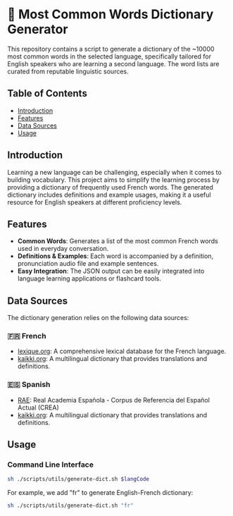 # 📖 Most Common Words Dictionary Generator

This repository contains a script to generate a dictionary of the ~10000 most common words in the selected language, specifically tailored for English speakers who are learning a second language. The word lists are curated from reputable linguistic sources.

## Table of Contents

- [Introduction](#introduction)
- [Features](#features)
- [Data Sources](#data-sources)
- [Usage](#usage)

## Introduction

Learning a new language can be challenging, especially when it comes to building vocabulary. This project aims to simplify the learning process by providing a dictionary of frequently used French words. The generated dictionary includes definitions and example usages, making it a useful resource for English speakers at different proficiency levels.

## Features

- **Common Words**: Generates a list of the most common French words used in everyday conversation.
- **Definitions & Examples**: Each word is accompanied by a definition, pronunciation audio file and example sentences.
- **Easy Integration**: The JSON output can be easily integrated into language learning applications or flashcard tools.

## Data Sources

The dictionary generation relies on the following data sources:

### 🇫🇷 French
- [lexique.org](http://lexique.org): A comprehensive lexical database for the French language.
- [kaikki.org](https://kaikki.org): A multilingual dictionary that provides translations and definitions.

### 🇪🇸 Spanish
- [RAE](https://corpus.rae.es/lfrecuencias.html): Real Academia Española - Corpus de Referencia del Español Actual (CREA)
- [kaikki.org](https://kaikki.org): A multilingual dictionary that provides translations and definitions.

## Usage
### Command Line Interface
```bash
sh ./scripts/utils/generate-dict.sh $langCode
```
For example, we add "fr" to generate English-French dictionary:
```bash
sh ./scripts/utils/generate-dict.sh "fr"
```